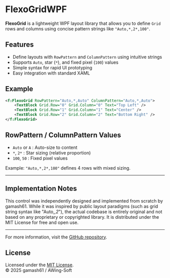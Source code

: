 # FlexoGridWPF

**FlexoGrid** is a lightweight WPF layout library that allows you to define `Grid` rows and columns using concise pattern strings like `"Auto,*,2*,100"`.

## Features

- Define layouts with `RowPattern` and `ColumnPattern` using intuitive strings
- Supports `Auto`, star (`*`), and fixed pixel (`100`) values
- Simple syntax for rapid UI prototyping
- Easy integration with standard XAML

## Example

```xml
<f:FlexoGrid RowPattern="Auto,*,Auto" ColumnPattern="Auto,*,Auto">
    <TextBlock Grid.Row="0" Grid.Column="0" Text="Top Left" />
    <TextBlock Grid.Row="1" Grid.Column="1" Text="Center" />
    <TextBlock Grid.Row="2" Grid.Column="2" Text="Bottom Right" />
</f:FlexoGrid>
```

## RowPattern / ColumnPattern Values

- `Auto` or `A` : Auto-size to content
- `*`, `2*`     : Star sizing (relative proportion)
- `100`, `50`   : Fixed pixel values

Example: `"Auto,*,2*,100"` defines 4 rows with mixed sizing.

---
## Implementation Notes
This control was independently designed and implemented from scratch by gamash61.
While it was inspired by public layout paradigms (such as grid string syntax like "Auto,*,2*"), the actual codebase is entirely original and not based on any proprietary or copyrighted library.
It is distributed under the MIT License for free and open use.

---
For more information, visit the [GitHub repository](https://github.com/gamash61/FlexoGridWPF).

## License

Licensed under the [MIT License](https://opensource.org/licenses/MIT).  
© 2025 gamash61 / AWing-Soft
